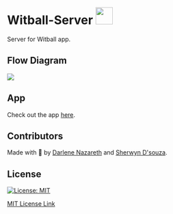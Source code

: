 # Witball-Server <img src="https://www.premierleague.com/resources/prod/cd26ef0-2900/i/nike-ball-hub/balls/20.png" height="40px" width="40px"/>

Server for Witball app.

## Flow Diagram

![](https://i.ibb.co/rxwcJ9k/flow-diagram.png)

## App

Check out the app <a href="https://github.com/Darlene-Naz/Witball">here</a>.

## Contributors

Made with 💙 by <a href="https://github.com/Darlene-Naz">Darlene Nazareth</a> and <a href="https://github.com/sherwyn11">Sherwyn D'souza</a></b>.

## License

[![License: MIT](https://img.shields.io/badge/License-MIT-yellow.svg)](https://opensource.org/licenses/MIT)

[MIT License Link](https://github.com/sherwyn11/Witball-Server/blob/master/LICENSE)
